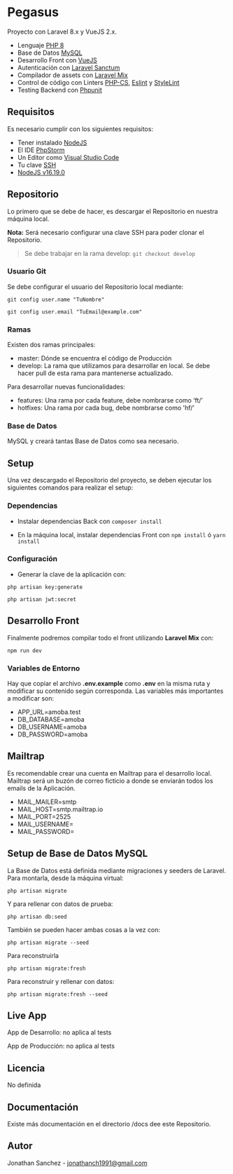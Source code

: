 # Pegasus

Proyecto con Laravel 8.x y VueJS 2.x.

- Lenguaje [PHP 8](https://www.php.net/)
- Base de Datos [MySQL](https://www.mysql.com/)
- Desarrollo Front con [VueJS](https://vuejs.org/)
- Autenticación con [Laravel Sanctum](https://laravel.com/docs/8.x/sanctum)
- Compilador de assets con [Laravel Mix](https://laravel.com/docs/7.x/mix)
- Control de código con Linters [PHP-CS](https://github.com/squizlabs/PHP_CodeSniffer), [Eslint](https://eslint.org/) y [StyleLint](https://stylelint.io/)
- Testing Backend con [Phpunit](https://phpunit.de/)

## Requisitos
Es necesario cumplir con los siguientes requisitos:

- Tener instalado [NodeJS](https://nodejs.org/en/)
- El IDE [PhpStorm](https://www.jetbrains.com/phpstorm/) 
- Un Editor como [Visual Studio Code](https://code.visualstudio.com/)
- Tu clave [SSH](https://git-scm.com/book/en/v2/Git-on-the-Server-Generating-Your-SSH-Public-Key)
- [NodeJS v16.19.0](https://nodejs.org/)


## Repositorio
Lo primero que se debe de hacer, es descargar el Repositorio en nuestra máquina local.

**Nota:** Será necesario configurar una clave SSH para poder clonar el Repositorio.

> Se debe trabajar en la rama develop: `git checkout develop`

### Usuario Git
Se debe configurar el usuario del Repositorio local mediante:

`git config user.name "TuNombre"`

`git config user.email "TuEmail@example.com"`

### Ramas
Existen dos ramas principales:

- master: Dónde se encuentra el código de Producción
- develop: La rama que utilizamos para desarrollar en local. Se debe hacer pull de esta rama para mantenerse actualizado.

Para desarrollar nuevas funcionalidades:

- features: Una rama por cada feature, debe nombrarse como ‘ft/<nombre>’
- hotfixes: Una rama por cada bug, debe nombrarse como 'hf/<nombre>'

### Base de Datos
MySQL y creará tantas Base de Datos como sea necesario.

## Setup
Una vez descargado el Repositorio del proyecto, se deben ejecutar los siguientes comandos para realizar el setup:

### Dependencias
 
- Instalar dependencias Back con `composer install`

- En la máquina local, instalar dependencias Front con `npm install` ó `yarn install`

### Configuración

- Generar la clave de la aplicación con:

 `php artisan key:generate`

 `php artisan jwt:secret`


## Desarrollo Front
Finalmente podremos compilar todo el front utilizando **Laravel Mix** con:

`npm run dev`

### Variables de Entorno

Hay que copiar el archivo **.env.example** como **.env** en la misma ruta y modificar su contenido
según corresponda. Las variables más importantes a modificar son:

- APP_URL=amoba.test
- DB_DATABASE=amoba
- DB_USERNAME=amoba
- DB_PASSWORD=amoba

## Mailtrap
Es recomendable crear una cuenta en Mailtrap para el desarrollo local. Mailtrap será un buzón de correo ficticio a donde
se enviarán todos los emails de la Aplicación.

- MAIL_MAILER=smtp
- MAIL_HOST=smtp.mailtrap.io
- MAIL_PORT=2525
- MAIL_USERNAME=
- MAIL_PASSWORD=

## Setup de Base de Datos MySQL
La Base de Datos está definida mediante migraciones y seeders de Laravel. Para montarla, desde la máquina virtual:

`php artisan migrate`

Y para rellenar con datos de prueba:

`php artisan db:seed` 

También se pueden hacer ambas cosas a la vez con:

`php artisan migrate --seed`

Para reconstruirla

`php artisan migrate:fresh`

Para reconstruir y rellenar con datos:

`php artisan migrate:fresh --seed`

## Live App
App de Desarrollo: no aplica al tests

App de Producción: no aplica al tests

## Licencia
No definida

## Documentación
Existe más documentación en el directorio /docs dee este Repositorio.

## Autor
Jonathan Sanchez - jonathanch1991@gmail.com